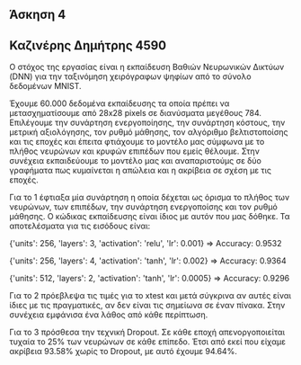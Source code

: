 ## Άσκηση 4
## Καζινέρης Δημήτρης 4590

Ο στόχος της εργασίας είναι η εκπαίδευση Βαθιών Νευρωνικών Δικτύων (DNN) για την ταξινόμηση χειρόγραφων ψηφίων από το σύνολο δεδομένων MNIST.

Έχουμε 60.000 δεδομένα εκπαίδευσης τα οποία πρέπει να μετασχηματίσουμε από 28x28 pixels σε διανύσματα μεγέθους 784. Επιλέγουμε την συνάρτηση ενεργοποίησης, την συνάρτηση κόστους, την μετρική αξιολόγησης, τον ρυθμό μάθησης, τον αλγόριθμο βελτιστοποίσης και τις εποχές και έπειτα φτιάχουμε το μοντέλο μας σύμφωνα με το πλήθος νευρώνων και κρυφών επιπέδων που εμείς θέλουμε. Στην συνέχεια εκπαιδεύουμε το μοντέλο μας και αναπαριστούμς σε δύο γραφήματα πως κυμαίνεται η απώλεια και η ακρίβεια σε σχέση με τις εποχές.

Για το 1 έφτιαξα μία συνάρτηση η οποία δέχεται ως όρισμα το πλήθος των νευρώνων, των επιπέδων, την συνάρτηση ενεργοποίσης και τον ρυθμό μάθησης. Ο κώδικας εκπαίδευσης είναι ίδιος με αυτόν που μας δόθηκε. Τα αποτελέσματα για τις εισόδους είναι:

{'units': 256, 'layers': 3, 'activation': 'relu', 'lr': 0.001} => Accuracy: 0.9532

{'units': 256, 'layers': 4, 'activation': 'tanh', 'lr': 0.002} => Accuracy: 0.9364

{'units': 512, 'layers': 2, 'activation': 'tanh', 'lr': 0.0005} => Accuracy: 0.9296

Για το 2 πρόεβλεψα τις τιμές για το xtest και μετά σύγκρινα αν αυτές είναι ίδιες με τις πραγματικές, αν δεν είναι τις σημείωνα σε έναν πίνακα. Στην συνέχεια εμφάνισα ένα λάθος από κάθε περίπτωση.

Για το 3 πρόσθεσα την τεχνική Dropout. Σε κάθε εποχή απενοργοποιείται τυχαία το 25% των νευρώνων σε κάθε επίπεδο. Έτσι από εκεί που είχαμε ακρίβεια 93.58% χωρίς το Dropout, με αυτό έχουμε 94.64%.
